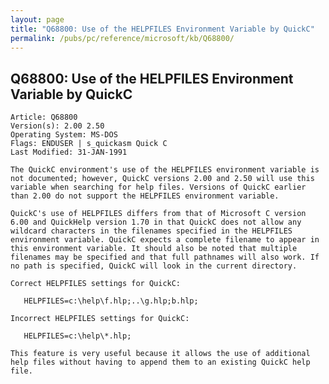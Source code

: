 ```yaml
---
layout: page
title: "Q68800: Use of the HELPFILES Environment Variable by QuickC"
permalink: /pubs/pc/reference/microsoft/kb/Q68800/
---
```


## Q68800: Use of the HELPFILES Environment Variable by QuickC

	Article: Q68800
	Version(s): 2.00 2.50
	Operating System: MS-DOS
	Flags: ENDUSER | s_quickasm Quick C
	Last Modified: 31-JAN-1991
	
	The QuickC environment's use of the HELPFILES environment variable is
	not documented; however, QuickC versions 2.00 and 2.50 will use this
	variable when searching for help files. Versions of QuickC earlier
	than 2.00 do not support the HELPFILES environment variable.
	
	QuickC's use of HELPFILES differs from that of Microsoft C version
	6.00 and QuickHelp version 1.70 in that QuickC does not allow any
	wildcard characters in the filenames specified in the HELPFILES
	environment variable. QuickC expects a complete filename to appear in
	this environment variable. It should also be noted that multiple
	filenames may be specified and that full pathnames will also work. If
	no path is specified, QuickC will look in the current directory.
	
	Correct HELPFILES settings for QuickC:
	
	   HELPFILES=c:\help\f.hlp;..\g.hlp;b.hlp;
	
	Incorrect HELPFILES settings for QuickC:
	
	   HELPFILES=c:\help\*.hlp;
	
	This feature is very useful because it allows the use of additional
	help files without having to append them to an existing QuickC help
	file.
